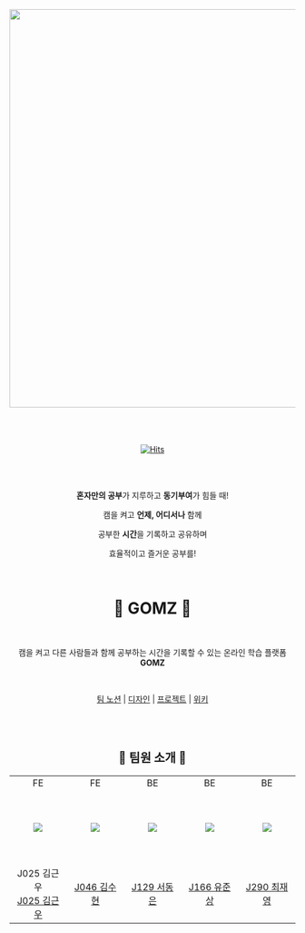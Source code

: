 <br/>
<br/>
<br/>

<div align="center">
 <img src="https://github.com/user-attachments/assets/da5961a6-5726-49a1-82ce-afb6d520822e" width="700">
</div>

<br/>
<br/>
<br/>

<div align="center">
  
  [![Hits](https://hits.seeyoufarm.com/api/count/incr/badge.svg?url=https%3A%2F%2Fgithub.com%2Fboostcampwm-2024%2Fweb24-GOMZ&count_bg=%23A5DD42&title_bg=%231E1E1E&icon=&icon_color=%23E7E7E7&title=hits&edge_flat=false)](https://hits.seeyoufarm.com)
  
</div>

<br/>
<br/>

<div align="center">
 <p><b>혼자만의 공부</b>가 지루하고 <b>동기부여</b>가 힘들 때!</p>
 <p>캠을 켜고 <b>언제, 어디서나</b> 함께</p>
 <p>공부한 <b>시간</b>을 기록하고 공유하며</p>
 <p>효율적이고 즐거운 공부를!</p>
</div>

<br/>

<h1 align="center">🐻 GOMZ 🐻</h1>
<br/>
<p align="center">캠을 켜고 다른 사람들과 함께 공부하는 시간을 기록할 수 있는 온라인 학습 플랫폼 <b>GOMZ</b></p>
<br/>

<div align="center">
  
[팀 노션](https://www.notion.so/GOMZ-128fab6ff8a7807e9f85ee7da4ed2344) | [디자인](https://www.figma.com/design/WUBVqHUPPmhxxHw2aHtOfF/GOMZ) | [프로젝트](https://github.com/orgs/boostcampwm-2024/projects/3) | [위키](https://github.com/boostcampwm-2024/web24-GOMZ/wiki)

</div>

<br/>
<br/>

<h2 align="center">🐻 팀원 소개 🐻</h2>

<markdown-accessiblity-table data-catalyst=""><table align="center">

  <tbody>
    <tr>
    <td align="center" width="130px">FE</td>
    <td align="center" width="130px">FE</td>
    <td align="center" width="130px">BE</td>
    <td align="center" width="130px">BE</td>
    <td align="center" width="130px">BE</td>
  </tr>
    <tr height="130px">
    <td align="center" width="130px">
      <a href="https://github.com/9eunwoo"><img src="https://avatars.githubusercontent.com/u/148485694?v=4" style="max-width: 100%;"></a>
    </td>
    <td align="center" width="130px">
      <a href="https://github.com/suhyun-00"><img src="https://avatars.githubusercontent.com/u/173233901?v=4" style="max-width: 100%;"></a>
    </td>
    <td align="center" width="130px">
      <a href="https://github.com/solyrion"><img src="https://avatars.githubusercontent.com/u/70051475?v=4" style="max-width: 100%;"></a>
    </td>
    <td align="center" width="130px">
      <a href="https://github.com/stupidJoon"><img src="https://avatars.githubusercontent.com/u/35032401?v=4" style="max-width: 100%;"></a>
    </td>
<td align="center" width="130px">
      <a href="https://github.com/Choi-JY1107"><img src="https://avatars.githubusercontent.com/u/52996979?v=4" style="max-width: 100%;"></a>
    </td>
  </tr>
  <tr height="50px">
    <td align="center" width="130px">
      J025 김근우 <br/>
      <a href="https://github.com/9eunwoo">J025 김근우</a>
    </td>
    <td align="center" width="130px">
      <a href="https://github.com/suhyun-00">J046 김수현</a>
    </td>
    <td align="center" width="130px">
      <a href="https://github.com/solyrion">J129 서동은</a>
    </td>
    <td align="center" width="130px">
      <a href="https://github.com/stupidJoon">J166 유준상</a>
    </td>
    <td align="center" width="130px">
      <a href="https://github.com/Choi-JY1107">J290 최재영</a>
    </td>
  </tr>
</tbody></table></markdown-accessiblity-table>

